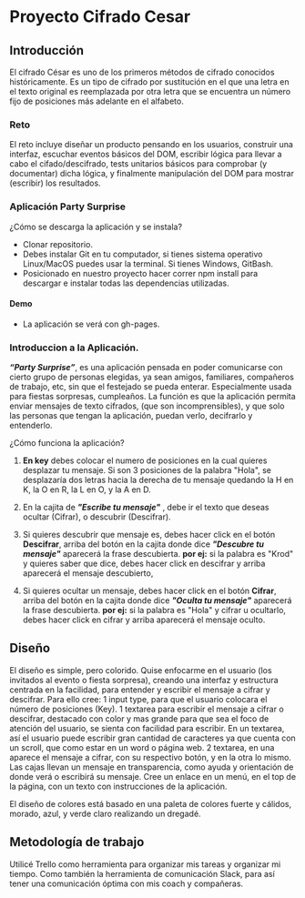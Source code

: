 # Proyecto Cifrado Cesar
## **Introducción**
El cifrado César es uno de los primeros métodos de cifrado conocidos históricamente. Es un tipo de cifrado por sustitución en el que una letra en el texto original es reemplazada por otra letra que se encuentra un número fijo de posiciones más adelante en el alfabeto.

### **Reto**
El reto incluye diseñar un producto pensando en los usuarios, construir una interfaz, escuchar eventos básicos del DOM, escribir lógica para llevar a cabo el cifado/descifrado, tests unitarios básicos para comprobar (y documentar) dicha lógica, y finalmente manipulación del DOM para mostrar (escribir) los resultados.

### **Aplicación Party Surprise**

¿Cómo se descarga la aplicación y se instala? 

* Clonar repositorio. 
* Debes instalar Git en tu computador, si tienes sistema operativo Linux/MacOS puedes usar la terminal. Si tienes Windows, GitBash.
* Posicionado en nuestro proyecto hacer correr npm install para descargar e instalar todas las dependencias utilizadas.

#### Demo

* La aplicación se verá con gh-pages.

### **Introduccion a la Aplicación**.

__*“Party Surprise”*__, es una aplicación pensada en poder comunicarse con cierto grupo de personas elegidas, ya sean amigos, familiares, compañeros de trabajo, etc, sin que el festejado se pueda enterar. Especialmente usada para fiestas sorpresas, cumpleaños. 
La función es que la aplicación permita enviar mensajes de texto cifrados, (que son incomprensibles), y que solo las personas que tengan la aplicación, puedan verlo, decifrarlo y entenderlo.

¿Cómo funciona la aplicación?

1. **En key** debes colocar el numero de posiciones en la cual quieres desplazar tu mensaje. Si son 3 posiciones de la palabra "Hola", se desplazaría dos letras hacia la derecha de tu mensaje quedando la H en K, la O en R, la L en O, y la A en D. 

2. En la cajita de    *__"Escribe tu mensaje"__*  , debe ir el texto que deseas ocultar (Cifrar), o descubrir (Descifrar). 

3. Si quieres descubrir que mensaje es, debes hacer click en el botón **Descifrar**, arriba del botón en la cajita donde dice *__"Descubre tu mensaje"__* aparecerá la frase descubierta. **por ej:** si la palabra es "Krod" y quieres saber que dice, debes hacer click en descifrar y arriba aparecerá el mensaje descubierto,

4. Si quieres ocultar un mensaje, debes hacer click en el botón **Cifrar**, arriba del botón en la cajita donde dice *__"Oculta tu mensaje"__* aparecerá la frase descubierta. **por ej:** si la palabra es "Hola" y cifrar u ocultarlo, debes hacer click en cifrar y arriba aparecerá el mensaje oculto.


## **Diseño**

El diseño es simple, pero colorido. Quise enfocarme en el usuario (los invitados al evento o fiesta sorpresa), creando una interfaz y estructura centrada en la facilidad, para entender y escribir el mensaje a cifrar y descifrar.
Para ello cree: 
1 input type, para que el usuario colocara el número de posiciones (Key).
1 textarea para escribir el mensaje a cifrar o descifrar, destacado con color y mas grande para que sea el foco de atención del usuario, se sienta con facilidad para escribir. En un textarea, así el usuario puede escribir gran cantidad de caracteres ya que cuenta con un scroll, que como estar en un word o página web.
2 textarea, en una aparece el mensaje a cifrar, con su respectivo botón, y en la otra lo mismo.
Las cajas llevan un mensaje en transparencia, como ayuda y orientación de donde verá o escribirá su mensaje.
Cree un enlace en un menú, en el top de la página, con un texto con instrucciones de la aplicación.

El diseño de colores está basado en una paleta de colores fuerte y cálidos, morado, azul, y verde claro realizando un dregadé.

## **Metodología de trabajo**

Utilicé Trello como herramienta para organizar mis tareas y organizar mi tiempo.
Como también la herramienta de comunicación Slack, para así tener una comunicación óptima con mis coach y compañeras.